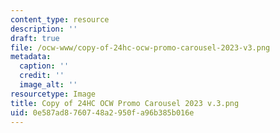 ```yaml
---
content_type: resource
description: ''
draft: true
file: /ocw-www/copy-of-24hc-ocw-promo-carousel-2023-v3.png
metadata:
  caption: ''
  credit: ''
  image_alt: ''
resourcetype: Image
title: Copy of 24HC OCW Promo Carousel 2023 v.3.png
uid: 0e587ad8-7607-48a2-950f-a96b385b016e
---
```

